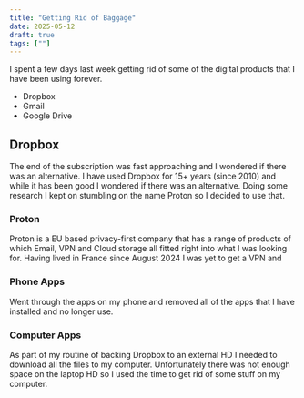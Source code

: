 ```yaml
---
title: "Getting Rid of Baggage"
date: 2025-05-12
draft: true
tags: [""]
---
```


I spent a few days last week getting rid of some of the digital products that I have been using forever.

- Dropbox
- Gmail
- Google Drive

## Dropbox

The end of the subscription was fast approaching and I wondered if there was an alternative. I have used Dropbox for 15+ years (since 2010) and while it has been good I wondered if there was an alternative. Doing some research I kept on stumbling on the name Proton so I decided to use that.

### Proton

Proton is a EU based privacy-first company that has a range of products of which Email, VPN and Cloud storage all fitted right into what I was looking for. Having lived in France since August 2024 I was yet to get a VPN and

### Phone Apps

Went through the apps on my phone and removed all of the apps that I have installed and no longer use.

### Computer Apps

As part of my routine of backing Dropbox to an external HD I needed to download all the files to my computer. Unfortunately there was not enough space on the laptop HD so I used the time to get rid of some stuff on my computer.
